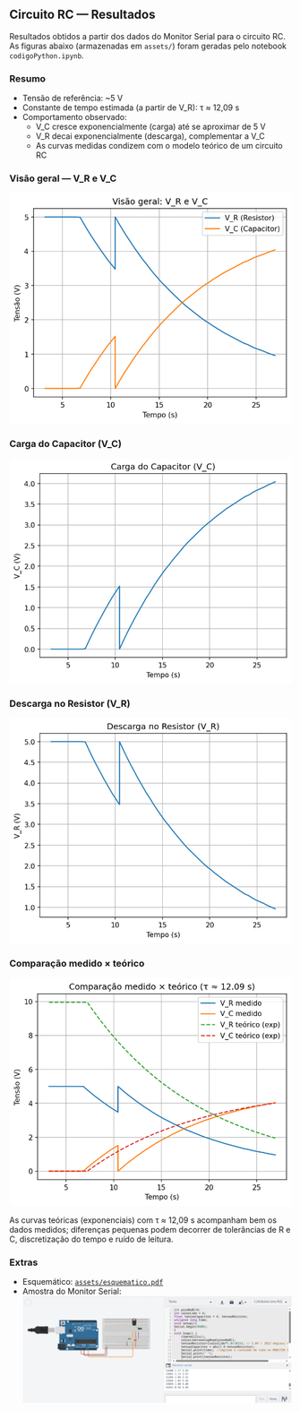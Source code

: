 ## Circuito RC — Resultados

Resultados obtidos a partir dos dados do Monitor Serial para o circuito RC. As figuras abaixo (armazenadas em `assets/`) foram geradas pelo notebook `codigoPython.ipynb`.

### Resumo

- Tensão de referência: ~5 V
- Constante de tempo estimada (a partir de V_R): τ ≈ 12,09 s
- Comportamento observado:
  - V_C cresce exponencialmente (carga) até se aproximar de 5 V
  - V_R decai exponencialmente (descarga), complementar a V_C
  - As curvas medidas condizem com o modelo teórico de um circuito RC

### Visão geral — V_R e V_C

![Visão geral](assets/visao_geral_vr_vc.png)

### Carga do Capacitor (V_C)

![Carga do Capacitor](assets/carga_capacitor.png)

### Descarga no Resistor (V_R)

![Descarga no Resistor](assets/descarga_resistor.png)

### Comparação medido × teórico

![Comparação medido × teórico](assets/comparacao_teorico_medido.png)

As curvas teóricas (exponenciais) com τ ≈ 12,09 s acompanham bem os dados medidos; diferenças pequenas podem decorrer de tolerâncias de R e C, discretização do tempo e ruído de leitura.

### Extras

- Esquemático: [`assets/esquematico.pdf`](assets/esquematico.pdf)
- Amostra do Monitor Serial: ![Monitor Serial](assets/monitorserial.png)
